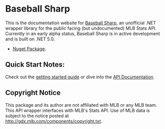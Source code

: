 # Baseball Sharp

This is the documentation website for [Baseball Sharp](https://github.com/markjamesm/Baseball-Sharp), an unofficial .NET wrapper library for the public facing (but undocumented) MLB Stats API. Currently in an early alpha status, Baseball Sharp is in active development and is built on .NET 5.0.

* [Nuget Package](https://www.nuget.org/packages/BaseballSharp).

## Quick Start Notes:

Check out the [getting started guide](https://markjames.dev/Baseball-Sharp/articles/intro.html) or dive into the [API Documentation](https://markjames.dev/Baseball-Sharp/api/BaseballSharp.html).


## Copyright Notice 

This package and its author are not affiliated with MLB or any MLB team. This API wrapper interfaces with MLB's Stats API. Use of MLB data is subject to the notice posted at http://gdx.mlb.com/components/copyright.txt.